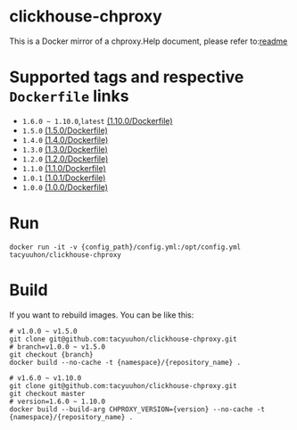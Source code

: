 # clickhouse-chproxy
This is a Docker mirror of a chproxy.Help document, please refer to:[readme](https://github.com/Vertamedia/chproxy)

# Supported tags and respective `Dockerfile` links

* `1.6.0 ~ 1.10.0`,`latest` [(1.10.0/Dockerfile)](https://github.com/tacyuuhon/clickhouse-chproxy/blob/master/Dockerfile)
* `1.5.0` [(1.5.0/Dockerfile)](https://github.com/tacyuuhon/clickhouse-chproxy/blob/v1.5.0/Dockerfile)
* `1.4.0` [(1.4.0/Dockerfile)](https://github.com/tacyuuhon/clickhouse-chproxy/blob/v1.4.0/Dockerfile)
* `1.3.0` [(1.3.0/Dockerfile)](https://github.com/tacyuuhon/clickhouse-chproxy/blob/v1.3.0/Dockerfile)
* `1.2.0` [(1.2.0/Dockerfile)](https://github.com/tacyuuhon/clickhouse-chproxy/blob/v1.2.0/Dockerfile)
* `1.1.0` [(1.1.0/Dockerfile)](https://github.com/tacyuuhon/clickhouse-chproxy/blob/v1.1.0/Dockerfile)
* `1.0.1` [(1.0.1/Dockerfile)](https://github.com/tacyuuhon/clickhouse-chproxy/blob/v1.0.1/Dockerfile)
* `1.0.0` [(1.0.0/Dockerfile)](https://github.com/tacyuuhon/clickhouse-chproxy/blob/v1.0.0/Dockerfile)

# Run
```
docker run -it -v {config_path}/config.yml:/opt/config.yml tacyuuhon/clickhouse-chproxy
```

# Build
If you want to rebuild images.
You can be like this:
```
# v1.0.0 ~ v1.5.0
git clone git@github.com:tacyuuhon/clickhouse-chproxy.git
# branch=v1.0.0 ~ v1.5.0
git checkout {branch} 
docker build --no-cache -t {namespace}/{repository_name} . 

# v1.6.0 ~ v1.10.0
git clone git@github.com:tacyuuhon/clickhouse-chproxy.git
git checkout master
# version=1.6.0 ~ 1.10.0
docker build --build-arg CHPROXY_VERSION={version} --no-cache -t {namespace}/{repository_name} . 
```



